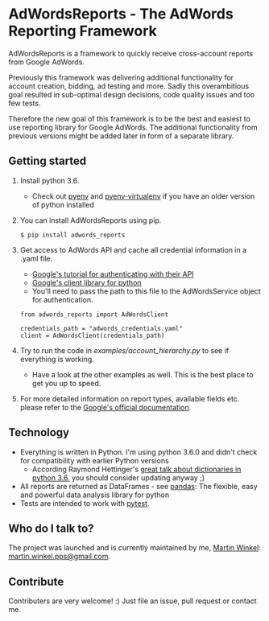 # AdWordsReports - The AdWords Reporting Framework
AdWordsReports is a framework to quickly receive cross-account reports from Google AdWords.

Previously this framework was delivering additional functionality for account creation, bidding, ad testing
and more. Sadly this overambitious goal resulted in sub-optimal design decisions, code quality issues and 
too few tests.

Therefore the new goal of this framework is to be the best and easiest to use reporting library for Google
AdWords. The additional functionality from previous versions might be added later in form of a separate
library. 

## Getting started
1. Install python 3.6.
    * Check out [pyenv](https://github.com/pyenv/pyenv) and [pyenv-virtualenv](https://github.com/pyenv/pyenv-virtualenv)
    if you have an older version of python installed
1. You can install AdWordsReports using pip.

    `$ pip install adwords_reports`
1. Get access to AdWords API and cache all credential information in a .yaml file.
    * [Google's tutorial for authenticating with their API](https://www.youtube.com/watch?v=yaDlZMfYWkg&list=PLOU2XLYxmsII2PCvm73bwxRCu2g_dyp67&index=2) 
    * [Google's client library for python](https://github.com/googleads/googleads-python-lib)
    * You'll need to pass the path to this file to the AdWordsService object for authentication.
    
    ```
    from adwords_reports import AdWordsClient
    
    credentials_path = "adwords_credentials.yaml"
    client = AdWordsClient(credentials_path)
    ```
1. Try to run the code in *examples/account_hierarchy.py* to see if everything is working.
    * Have a look at the other examples as well. This is the best place to get you up to speed.
1. For more detailed information on report types, available fields etc. please refer to the [Google's
      official documentation](https://developers.google.com/adwords/api/docs/appendix/reports).

## Technology
* Everything is written in Python. I'm using python 3.6.0 and didn't check for compatibility with earlier Python versions
    * According Raymond Hettinger's [great talk about dictionaries in python 3.6.](https://www.youtube.com/watch?v=p33CVV29OG8)
    you should consider updating anyway ;)
* All reports are returned as DataFrames - see [pandas](https://github.com/pandas-dev/pandas): The flexible, 
easy and powerful data analysis library for python
* Tests are intended to work with [pytest](https://github.com/pytest-dev/pytest).

## Who do I talk to?
The project was launched and is currently maintained by me, [Martin Winkel](https://www.linkedin.com/in/martin-winkel-90678977):
 martin.winkel.pps@gmail.com.

## Contribute
Contributers are very welcome! :) Just file an issue, pull request or contact me.
